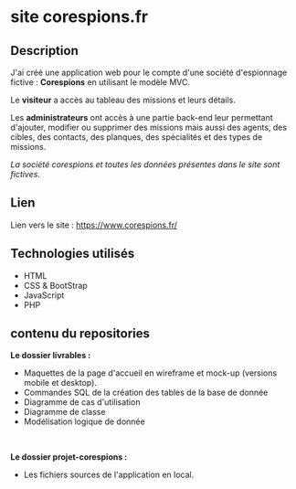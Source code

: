 # site corespions.fr

## Description
J'ai créé une application web pour le compte d'une société d'espionnage fictive  : **Corespions** en utilisant le modèle MVC.

Le **visiteur** a accès au tableau des missions et leurs détails.

Les **administrateurs** ont accès à une partie back-end leur permettant d'ajouter, modifier ou supprimer des missions mais aussi des agents, des cibles, des contacts, des planques, des spécialités et des types de missions. 

 *La société corespions et toutes les données présentes dans le site sont fictives.* 

## Lien
Lien vers le site : https://www.corespions.fr/

## Technologies utilisés
- HTML
- CSS & BootStrap
- JavaScript
- PHP

## contenu du repositories
**Le dossier livrables :**
- Maquettes de la page d'accueil en wireframe et mock-up (versions mobile et desktop).
- Commandes SQL de la création des tables de la base de donnée
- Diagramme de cas d'utilisation
- Diagramme de classe
- Modélisation logique de donnée

<br>

**Le dossier projet-corespions :**
- Les fichiers sources de l'application en local.
